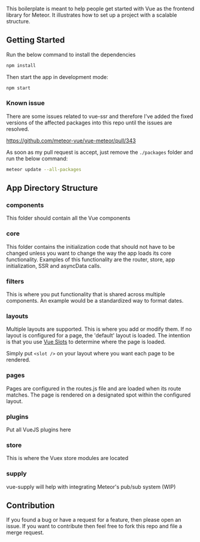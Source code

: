 This boilerplate is meant to help people get started with Vue as the frontend library for Meteor. 
It illustrates how to set up a project with a scalable structure. 

## Getting Started

Run the below command to install the dependencies

```sh
npm install
```

Then start the app in development mode:

```sh
npm start
```

### Known issue

There are some issues related to vue-ssr and therefore I've added the fixed versions 
of the affected packages into this repo until the issues are resolved. 

https://github.com/meteor-vue/vue-meteor/pull/343

As soon as my pull request is accept, just remove the `./packages` folder and run the below command:

```bash
meteor update --all-packages
```
 

## App Directory Structure

### components
This folder should contain all the Vue components

### core
This folder contains the initialization code that should not have to be changed unless you want to change 
the way the app loads its core functionality. Examples of this functionality are the router, store, app initialization, 
SSR and asyncData calls.

### filters
This is where you put functionality that is shared across multiple components. An example would be a standardized 
way to format dates.

### layouts
Multiple layouts are supported. This is where you add or modify them. If no layout is configured for a page, 
the 'default' layout is loaded. The intention is that you use [Vue Slots](https://vuejs.org/v2/guide/components-slots.html) 
to determine where the page is loaded. 

Simply put `<slot />` on your layout where you want each page to be rendered.

### pages
Pages are configured in the routes.js file and are loaded when its route matches. The page is rendered on a 
designated spot within the configured layout. 

### plugins
Put all VueJS plugins here

### store
This is where the Vuex store modules are located

### supply
vue-supply will help with integrating Meteor's pub/sub system (WIP)

## Contribution

If you found a bug or have a request for a feature, then please open an issue. If you 
want to contribute then feel free to fork this repo and file a merge request. 

